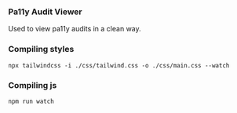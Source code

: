 ### Pa11y Audit Viewer
Used to view pa11y audits in a clean way.

### Compiling styles
`npx tailwindcss -i ./css/tailwind.css -o ./css/main.css --watch`

### Compiling js 
`npm run watch`